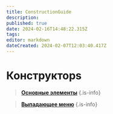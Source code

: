 ```yaml
---
title: ConstructionGuide
description: 
published: true
date: 2024-02-16T14:48:22.315Z
tags: 
editor: markdown
dateCreated: 2024-02-07T12:03:40.417Z
---
```


# Конструкторs
> **[Основные элементы](/Documentation/ConstructionGuide/MainElements)**
{.is-info}

> **[Выпадающее меню](/Documentation/ConstructionGuide/DropMenu)**
{.is-info}


